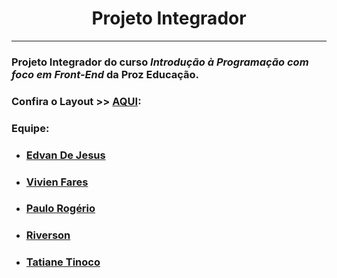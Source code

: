 # <center> Projeto Integrador </center>
<hr>

### Projeto Integrador do curso *Introdução à Programação com foco em Front-End* da Proz Educação.



### Confira o Layout >>  [AQUI](https://drive.google.com/drive/folders/1LmtctujW9BsROpcw_2hke-BAHHfVQBKE?usp=sharing):





### Equipe:
- ### [Edvan De Jesus ](https://github.com/edvandejesus "Perfil No Github")
- ### [Vivien Fares](https://github.com/vivifares1 "Perfil No Github")
- ### [Paulo Rogério](https://github.com "Perfil No Github")
- ### [Riverson](https://github.com "Perfil No Github")
- ### [Tatiane Tinoco](https://github.com/tatianetinoco "Perfin No Github")








